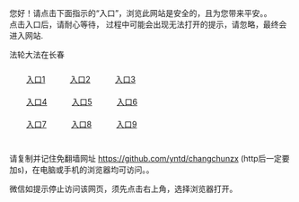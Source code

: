 您好！请点击下面指示的“入口”，浏览此网站是安全的，且为您带来平安。。 <br/>
点击入口后，请耐心等待， 过程中可能会出现无法打开的提示，请忽略，最终会进入网站. </br>

法轮大法在长春<br/>
<div style="padding:10px"><a style="margin:20px" target="_blank" href="https://d3hhw2w1igceru.cloudfront.net/2Qpsp?vmcmg" id="ccLink1" rel="nofollow">入口1</a> <a target="_blank" style="margin:20px" href="https://d2l4bj1ovzgky2.cloudfront.net/2Qpsp?snionilj" id="ccLink2" rel="nofollow">入口2</a> <a style="margin:20px" target="_blank" href="https://d3e7nq7c9x8ij1.cloudfront.net/2Qpsp?sgaybrd" id="ccLink3" rel="nofollow">入口3</a></div>

<div style="padding:10px" ><a style="margin:20px" target="_blank" href="https://d3hhw2w1igceru.cloudfront.net/2Qpsp?vmcmg" id="ccLink4" rel="nofollow">入口4</a> <a style="margin:20px" href="https://d2l4bj1ovzgky2.cloudfront.net/2Qpsp?snionilj" target="_blank" id="ccLink5" rel="nofollow">入口5</a> <a style="margin:20px" href="https://d3e7nq7c9x8ij1.cloudfront.net/2Qpsp?sgaybrd" target="_blank" id="ccLink6" rel="nofollow">入口6</a></div>

<div style="padding:10px"><a style="margin:20px" target="_blank" href="https://d3hhw2w1igceru.cloudfront.net/2Qpsp?vmcmg" id="ccLink7" rel="nofollow">入口7</a> <a style="margin:20px" href="https://d2l4bj1ovzgky2.cloudfront.net/2Qpsp?snionilj" target="_blank" id="ccLink8" rel="nofollow">入口8</a> <a style="margin:20px" target="_blank" href="https://d3e7nq7c9x8ij1.cloudfront.net/2Qpsp?sgaybrd" id="ccLink9" rel="nofollow">入口9</a></div>

<br/>



请复制并记住免翻墙网址 https://github.com/yntd/changchunzx (http后一定要加s)，在电脑或手机的浏览器均可访问。。<br/>

微信如提示停止访问该网页，须先点击右上角，选择浏览器打开。
